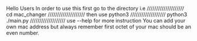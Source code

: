 Hello Users 
In order to use this first go to the directory i.e
////////////////////
cd mac_changer 
////////////////////
then use python3 
///////////////////
python3 ./main.py
///////////////////
use --help for more instruction 
You can add your own mac address but always remember first octet of your mac should be an even number.


